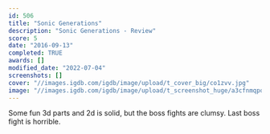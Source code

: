 ```yaml
---
id: 506
title: "Sonic Generations"
description: "Sonic Generations - Review"
score: 5
date: "2016-09-13"
completed: TRUE
awards: []
modified_date: "2022-07-04"
screenshots: []
cover: "//images.igdb.com/igdb/image/upload/t_cover_big/co1zvv.jpg"
image: "//images.igdb.com/igdb/image/upload/t_screenshot_huge/a3cfnmqpq5dxqxvakb7j.jpg"
---
```

Some fun 3d parts and 2d is solid, but the boss fights are clumsy. Last boss fight is horrible.